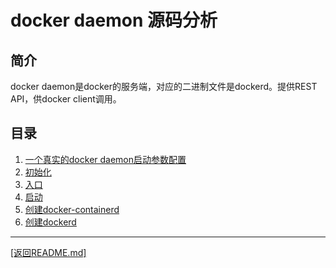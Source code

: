 docker daemon 源码分析
==============================================================
## 简介
docker daemon是docker的服务端，对应的二进制文件是dockerd。提供REST API，供docker client调用。

## 目录
1. [一个真实的docker daemon启动参数配置](./centos-docker.md)
2. [初始化](./init.md)
3. [入口](./main.md)
4. [启动](./start.md)
5. [创建docker-containerd](./containerd-daemon.md)
6. [创建dockerd](./newDaemon.md)

_______________________________________________________________________
[[返回README.md]](../README.md) 


